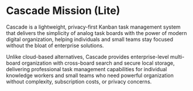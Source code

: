 # Cascade Mission (Lite)

Cascade is a lightweight, privacy-first Kanban task management system that delivers the simplicity of analog task boards with the power of modern digital organization, helping individuals and small teams stay focused without the bloat of enterprise solutions.

Unlike cloud-based alternatives, Cascade provides enterprise-level multi-board organization with cross-board search and secure local storage, delivering professional task management capabilities for individual knowledge workers and small teams who need powerful organization without complexity, subscription costs, or privacy concerns.